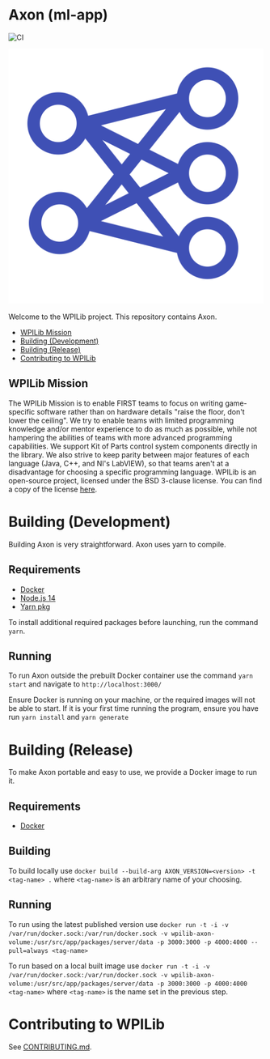 # Axon (ml-app)

![CI](https://github.com/wpilibsuite/ml-react-app/workflows/CI/badge.svg)

![logo](./favicon.svg)

Welcome to the WPILib project. This repository contains Axon.

- [WPILib Mission](#wpilib-mission)
- [Building (Development)](#building-development)
- [Building (Release)](#building-release)
- [Contributing to WPILib](#contributing-to-wpilib)

## WPILib Mission

The WPILib Mission is to enable FIRST teams to focus on writing game-specific software rather than on hardware details "raise the floor, don't lower the ceiling". We try to enable teams with limited programming knowledge and/or mentor experience to do as much as possible, while not hampering the abilities of teams with more advanced programming capabilities. We support Kit of Parts control system components directly in the library. We also strive to keep parity between major features of each language (Java, C++, and NI's LabVIEW), so that teams aren't at a disadvantage for choosing a specific programming language. WPILib is an open-source project, licensed under the BSD 3-clause license. You can find a copy of the license [here](https://github.com/wpilibsuite/allwpilib/blob/master/LICENSE.txt).

# Building (Development)

Building Axon is very straightforward. Axon uses yarn to compile.

## Requirements

- [Docker](https://www.docker.com/)
- [Node.js 14](https://nodejs.org/)
- [Yarn pkg](https://yarnpkg.com/)

To install additional required packages before launching, run the command `yarn`.

## Running

To run Axon outside the prebuilt Docker container use the command `yarn start` and navigate to `http://localhost:3000/`

Ensure Docker is running on your machine, or the required images will not be able to start. If it is your first time
running the program, ensure you have run `yarn install` and `yarn generate`

# Building (Release)

To make Axon portable and easy to use, we provide a Docker image to run it.

## Requirements

- [Docker](https://www.docker.com/)

## Building

To build locally use
`docker build --build-arg AXON_VERSION=<version> -t <tag-name> .`
where `<tag-name>` is an arbitrary name of your choosing.

## Running

To run using the latest published version use
`docker run -t -i -v /var/run/docker.sock:/var/run/docker.sock -v wpilib-axon-volume:/usr/src/app/packages/server/data -p 3000:3000 -p 4000:4000 --pull=always <tag-name>`

To run based on a local built image use
`docker run -t -i -v /var/run/docker.sock:/var/run/docker.sock -v wpilib-axon-volume:/usr/src/app/packages/server/data -p 3000:3000 -p 4000:4000 <tag-name>`
where `<tag-name>` is the name set in the previous step.

# Contributing to WPILib

See [CONTRIBUTING.md](https://github.com/wpilibsuite/allwpilib/blob/master/CONTRIBUTING.md).
